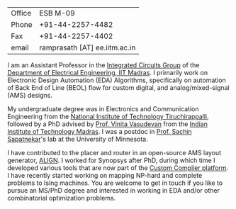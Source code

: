 
<table>
  <tbody>
    <tr> <td> Office </td> <td> ESB M-09 </td> </tr>
    <tr> <td> Phone </td> <td> +91-44-2257-4482  </td> </tr>
    <tr> <td> Fax </td> <td> +91-44-2257-4402 </td> </tr>
    <tr> <td> email </td> <td> ramprasath [AT] ee.iitm.ac.in </td> </tr>
  </tbody>
</table>


I am an Assistant Professor in the [Integrated Circuits Group](http://www.ee.iitm.ac.in/ics) of the [Department of Electrical Engineering, IIT Madras](https://www.ee.iitm.ac.in). I primarily work on Electronic Design Automation (EDA) Algorithms, specifically on automation of Back End of Line (BEOL) flow for custom digital, and analog/mixed-signal (AMS) designs. 

My undergraduate degree was in Electronics and Communication Engineering from the [National Institute of Technology Tiruchirappalli](https://nitt.edu/home/academics/departments/ece/), followed by a PhD advised by [Prof. Vinita Vasudevan](https://www.ee.iitm.ac.in/~vinita) from the [Indian Institute of Technology Madras](https://www.ee.iitm.ac.in). I was a postdoc in [Prof. Sachin Sapatnekar](https://www.ece.umn.edu/~sachin)'s lab at the University of Minnesota. 

I have contributed to the placer and router in an open-source AMS layout generator, [ALIGN](https://github.com/ALIGN-analoglayout/ALIGN-public.git). I worked for Synopsys after PhD, during which time I  developed various tools that are now part of the [Custom Compiler platform](https://www.synopsys.com/implementation-and-signoff/custom-design-platform/custom-compiler.html). I have recently started working on mapping NP-hard and complete problems to Ising machines. You are welcome to get in touch if you like to pursue an MS/PhD degree and interested in working in EDA and/or other combinatorial optimization problems.
